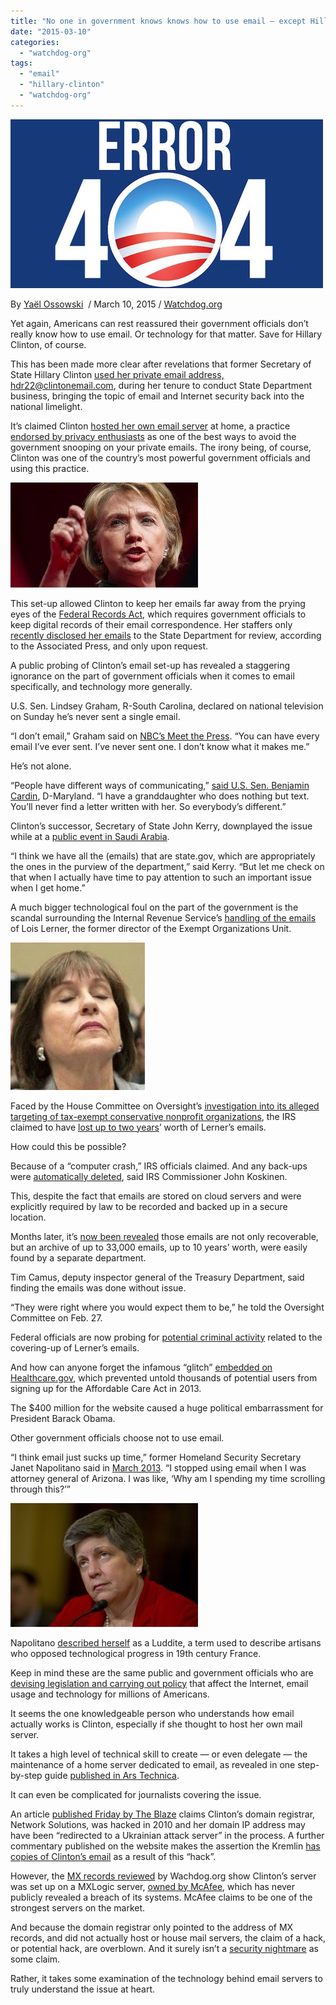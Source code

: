 ```yaml
---
title: "No one in government knows knows how to use email — except Hillary Clinton"
date: "2015-03-10"
categories: 
  - "watchdog-org"
tags: 
  - "email"
  - "hillary-clinton"
  - "watchdog-org"
---
```


![](images/tumblr_inline_nkzo6lDUHC1qdn1ny.jpg)

By [Yaël Ossowski](http://watchdog.org/author/yael/ "Posts by Yaël Ossowski")  / March 10, 2015 / [Watchdog.org](http://watchdog.org/204680/hillary-clinton/)

Yet again, Americans can rest reassured their government officials don’t really know how to use email. Or technology for that matter. Save for Hillary Clinton, of course.

This has been made more clear after revelations that former Secretary of State Hillary Clinton [used her private email address,](http://www.nytimes.com/2015/03/08/us/obama-says-he-didnt-know-hillary-clinton-was-using-private-email-address.html) hdr22@clintonemail.com, during her tenure to conduct State Department business, bringing the topic of email and Internet security back into the national limelight.

It’s claimed Clinton [hosted her own email server](http://bigstory.ap.org/article/b78ba433af3a45209668f745158d994c/clinton-ran-homebrew-computer-system-official-emails) at home, a practice [endorsed by privacy enthusiasts](http://arstechnica.com/information-technology/2014/02/how-to-run-your-own-e-mail-server-with-your-own-domain-part-1/) as one of the best ways to avoid the government snooping on your private emails. The irony being, of course, Clinton was one of the country’s most powerful government officials and using this practice.

![](images/tumblr_inline_nkzoajmMu71qdn1ny.jpg)

This set-up allowed Clinton to keep her emails far away from the prying eyes of the [Federal Records Act](https://www.law.cornell.edu/uscode/text/44/chapter-31), which requires government officials to keep digital records of their email correspondence. Her staffers only [recently disclosed her emails](http://www.huffingtonpost.com/2015/03/04/clinton-ran-own-computer-_n_6797824.html) to the State Department for review, according to the Associated Press, and only upon request.

A public probing of Clinton’s email set-up has revealed a staggering ignorance on the part of government officials when it comes to email specifically, and technology more generally.

U.S. Sen. Lindsey Graham, R-South Carolina, declared on national television on Sunday he’s never sent a single email.

“I don’t email,” Graham said on [NBC’s Meet the Press](http://www.nbcnews.com/meet-the-press/lindsey-graham-ive-never-sent-email-n319571). “You can have every email I’ve ever sent. I’ve never sent one. I don’t know what it makes me.”

He’s not alone.

“People have different ways of communicating,” [said U.S. Sen. Benjamin Cardin](http://www.nytimes.com/2015/03/05/us/politics/hillary-clinton-emails-catches-democrats-off-guards.html?hp&action=click&pgtype=Homepage&module=second-column-region&region=top-news&WT.nav=top-news), D-Maryland. “I have a granddaughter who does nothing but text. You’ll never find a letter written with her. So everybody’s different.”

Clinton’s successor, Secretary of State John Kerry, downplayed the issue while at a [public event in Saudi Arabia](http://www.state.gov/secretary/remarks/2015/03/238177.htm).

“I think we have all the (emails) that are state.gov, which are appropriately the ones in the purview of the department,” said Kerry. “But let me check on that when I actually have time to pay attention to such an important issue when I get home.”

A much bigger technological foul on the part of the government is the scandal surrounding the Internal Revenue Service’s [handling of the emails](http://www.nytimes.com/2014/06/17/us/house-panels-looking-into-irss-claims-of-lost-emails.html) of Lois Lerner, the former director of the Exempt Organizations Unit.

![](images/tumblr_inline_nkzo9l8s8D1qdn1ny.jpg)

Faced by the House Committee on Oversight’s [investigation into its alleged targeting of tax-exempt conservative nonprofit organizations](http://oversight.house.gov/irs/), the IRS claimed to have [lost up to two years](https://www.techdirt.com/articles/20140615/12155027589/irs-claims-two-years-emails-were-destroyed-computer-crash-congressman-asks-nsa-to-supply-missing-email-metadata.shtml)’ worth of Lerner’s emails.

How could this be possible?

Because of a “computer crash,” IRS officials claimed. And any back-ups were [automatically deleted](http://www.washingtonpost.com/blogs/federal-eye/wp/2015/02/27/investigators-probing-for-criminal-activity-with-lois-lerners-missing-emails/), said IRS Commissioner John Koskinen.

This, despite the fact that emails are stored on cloud servers and were explicitly required by law to be recorded and backed up in a secure location.

Months later, it’s [now been revealed](http://www.washingtonpost.com/blogs/federal-eye/wp/2015/02/27/investigators-probing-for-criminal-activity-with-lois-lerners-missing-emails/) those emails are not only recoverable, but an archive of up to 33,000 emails, up to 10 years’ worth, were easily found by a separate department.

Tim Camus, deputy inspector general of the Treasury Department, said finding the emails was done without issue.

“They were right where you would expect them to be,” he told the Oversight Committee on Feb. 27.

Federal officials are now probing for [potential criminal activity](http://www.washingtonpost.com/blogs/federal-eye/wp/2015/02/27/investigators-probing-for-criminal-activity-with-lois-lerners-missing-emails/) related to the covering-up of Lerner’s emails.

And how can anyone forget the infamous “glitch” [embedded on Healthcare.gov](http://www.nytimes.com/2013/10/13/us/politics/from-the-start-signs-of-trouble-at-health-portal.html), which prevented untold thousands of potential users from signing up for the Affordable Care Act in 2013.

The $400 million for the website caused a huge political embarrassment for President Barack Obama.

Other government officials choose not to use email.

“I think email just sucks up time,” former Homeland Security Secretary Janet Napolitano said in [March 2013](http://www.politico.com/story/2013/03/janet-napolitano-email-89317.html). “I stopped using email when I was attorney general of Arizona. I was like, ‘Why am I spending my time scrolling through this?’”

![](images/tumblr_inline_nkzoa0GsUa1qdn1ny.jpg)

Napolitano [described herself](http://security.blogs.cnn.com/2012/09/28/the-luddite-atop-us-cybersecurity/) as a Luddite, a term used to describe artisans who opposed technological progress in 19th century France.

Keep in mind these are the same public and government officials who are [devising legislation and carrying out policy](http://watchdog.org/77981/cyber-security-swindle-the-next-billion-dollar-boondoggle/) that affect the Internet, email usage and technology for millions of Americans.

It seems the one knowledgeable person who understands how email actually works is Clinton, especially if she thought to host her own mail server.

It takes a high level of technical skill to create — or even delegate — the maintenance of a home server dedicated to email, as revealed in one step-by-step guide [published in Ars Technica](http://arstechnica.com/information-technology/2014/02/how-to-run-your-own-e-mail-server-with-your-own-domain-part-1/).

It can even be complicated for journalists covering the issue.

An article [published Friday by The Blaze](http://www.theblaze.com/stories/2015/03/06/clinton-email-domain-hosted-by-a-company-that-was-hacked-in-2010-and-had-data-redirected-to-ukraine/) claims Clinton’s domain registrar, Network Solutions, was hacked in 2010 and her domain IP address may have been “redirected to a Ukrainian attack server” in the process. A further commentary published on the website makes the assertion the Kremlin [has copies of Clinton’s email](http://www.theblaze.com/contributions/does-the-kremlin-have-hillary-clintons-emails/) as a result of this “hack”.

However, the [MX records reviewed](http://mxtoolbox.com/SuperTool.aspx?action=mx:clintonemail.com&run=toolpage) by Wachdog.org show Clinton’s server was set up on a MXLogic server, [owned by McAfee](http://www.mcafee.com/us/products/saas-email-and-web-protection-suite.aspx), which has never publicly revealed a breach of its systems. McAfee claims to be one of the strongest servers on the market.

And because the domain registrar only pointed to the address of MX records, and did not actually host or house mail servers, the claim of a hack, or potential hack, are overblown. And it surely isn’t a [security nightmare](http://www.bloomberg.com/news/videos/2015-03-05/was-hillary-clinton-s-email-system-a-security-risk-) as some claim.

Rather, it takes some examination of the technology behind email servers to truly understand the issue at heart.
